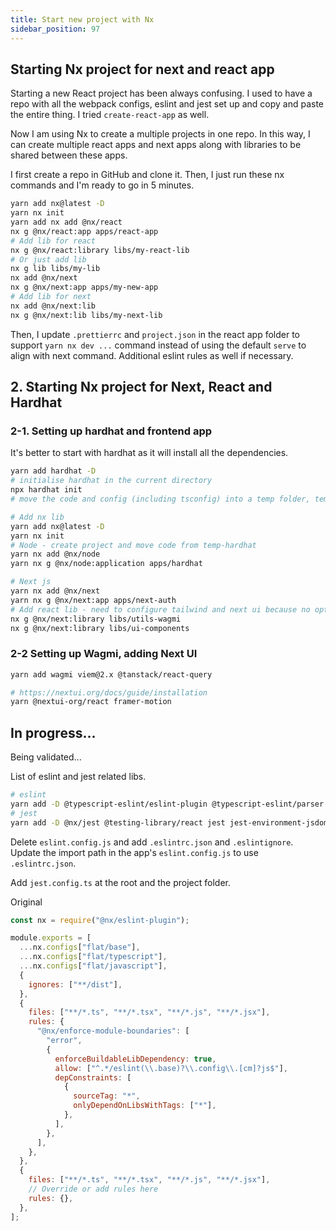 ```yaml
---
title: Start new project with Nx
sidebar_position: 97
---
```


## Starting Nx project for next and react app

Starting a new React project has been always confusing. I used to have a repo with all the webpack configs, eslint and jest set up and copy and paste the entire thing. I tried `create-react-app` as well.

Now I am using Nx to create a multiple projects in one repo. In this way, I can create multiple react apps and next apps along with libraries to be shared between these apps.

I first create a repo in GitHub and clone it. Then, I just run these nx commands and I'm ready to go in 5 minutes.

```bash
yarn add nx@latest -D
yarn nx init
yarn add nx add @nx/react
nx g @nx/react:app apps/react-app
# Add lib for react
nx g @nx/react:library libs/my-react-lib
# Or just add lib
nx g lib libs/my-lib
nx add @nx/next
nx g @nx/next:app apps/my-new-app
# Add lib for next
nx add @nx/next:lib
nx g @nx/next:lib libs/my-next-lib
```

Then, I update `.prettierrc` and `project.json` in the react app folder to support `yarn nx dev ...` command instead of using the default `serve` to align with next command. Additional eslint rules as well if necessary.

## 2. Starting Nx project for Next, React and Hardhat

### 2-1. Setting up hardhat and frontend app

It's better to start with hardhat as it will install all the dependencies.

```bash
yarn add hardhat -D
# initialise hardhat in the current directory
npx hardhat init
# move the code and config (including tsconfig) into a temp folder, temp-hardhat

# Add nx lib
yarn add nx@latest -D
yarn nx init
# Node - create project and move code from temp-hardhat
yarn nx add @nx/node
yarn nx g @nx/node:application apps/hardhat

# Next js
yarn nx add @nx/next
yarn nx g @nx/next:app apps/next-auth
# Add react lib - need to configure tailwind and next ui because no option to add automatically with this command
nx g @nx/next:library libs/utils-wagmi
nx g @nx/next:library libs/ui-components
```

### 2-2 Setting up Wagmi, adding Next UI

```bash
yarn add wagmi viem@2.x @tanstack/react-query

# https://nextui.org/docs/guide/installation
yarn @nextui-org/react framer-motion
```

## In progress...

Being validated...

List of eslint and jest related libs.

```bash
# eslint
yarn add -D @typescript-eslint/eslint-plugin @typescript-eslint/parser eslint-config-next eslint-config-prettier eslint-plugin-cypress eslint-plugin-import eslint-plugin-jsx-a11y eslint-plugin-react eslint-plugin-react-hooks @eslint/js eslint-plugin-prettier eslint-plugin-jest
# jest
yarn add -D @nx/jest @testing-library/react jest jest-environment-jsdom jest-environment-node
```

Delete `eslint.config.js` and add `.eslintrc.json` and `.eslintignore`. Update the import path in the app's `eslint.config.js` to use `.eslintrc.json`.

Add `jest.config.ts` at the root and the project folder.

Original

```js
const nx = require("@nx/eslint-plugin");

module.exports = [
  ...nx.configs["flat/base"],
  ...nx.configs["flat/typescript"],
  ...nx.configs["flat/javascript"],
  {
    ignores: ["**/dist"],
  },
  {
    files: ["**/*.ts", "**/*.tsx", "**/*.js", "**/*.jsx"],
    rules: {
      "@nx/enforce-module-boundaries": [
        "error",
        {
          enforceBuildableLibDependency: true,
          allow: ["^.*/eslint(\\.base)?\\.config\\.[cm]?js$"],
          depConstraints: [
            {
              sourceTag: "*",
              onlyDependOnLibsWithTags: ["*"],
            },
          ],
        },
      ],
    },
  },
  {
    files: ["**/*.ts", "**/*.tsx", "**/*.js", "**/*.jsx"],
    // Override or add rules here
    rules: {},
  },
];
```
